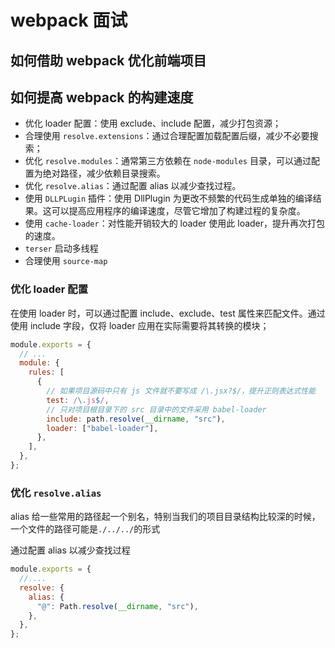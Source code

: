 # webpack 面试

## 如何借助 webpack 优化前端项目

## 如何提高 webpack 的构建速度

- 优化 loader 配置：使用 exclude、include 配置，减少打包资源；
- 合理使用 `resolve.extensions`：通过合理配置加载配置后缀，减少不必要搜索；
- 优化 `resolve.modules`：通常第三方依赖在 `node-modules` 目录，可以通过配置为绝对路径，减少依赖目录搜索。
- 优化 `resolve.alias`：通过配置 alias 以减少查找过程。
- 使用 `DLLPLugin` 插件：使用 DllPlugin 为更改不频繁的代码生成单独的编译结果。这可以提高应用程序的编译速度，尽管它增加了构建过程的复杂度。
- 使用 `cache-loader`：对性能开销较大的 loader 使用此 loader，提升再次打包的速度。
- `terser` 启动多线程
- 合理使用 `source-map`

### 优化 loader 配置

在使用 loader 时，可以通过配置 include、exclude、test 属性来匹配文件。通过使用 include 字段，仅将 loader 应用在实际需要将其转换的模块；

```js
module.exports = {
  // ...
  module: {
    rules: [
      {
        // 如果项目源码中只有 js 文件就不要写成 /\.jsx?$/，提升正则表达式性能
        test: /\.js$/,
        // 只对项目根目录下的 src 目录中的文件采用 babel-loader
        include: path.resolve(__dirname, "src"),
        loader: ["babel-loader"],
      },
    ],
  },
};
```

### 优化 `resolve.alias`

alias 给一些常用的路径起一个别名，特别当我们的项目目录结构比较深的时候，一个文件的路径可能是`./../../`的形式

通过配置 alias 以减少查找过程

```js
module.exports = {
  //....
  resolve: {
    alias: {
      "@": Path.resolve(__dirname, "src"),
    },
  },
};
```
